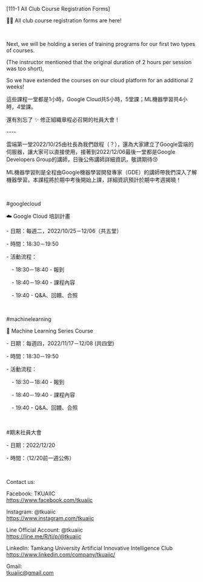 [111-1 All Club Course Registration Forms]

📣📣 All club course registration forms are here!

&nbsp;

Next, we will be holding a series of training programs for our first two types of courses.

(The instructor mentioned that the original duration of 2 hours per session was too short),

So we have extended the courses on our cloud platform for an additional 2 weeks!

這些課程一堂都是1小時，Google Cloud共5小時，5堂課；ML機器學習共4小時，4堂課。

還有別忘了 ✨ 修正組織章程必召開的社員大會！

\----

雲端第一堂2022/10/25由社長為我們啟程（？），還為大家建立了Google雲端的伺服器，讓大家可以直接使用，接著到2022/12/06最後一堂都是Google Developers Group的講師，日後公佈講師詳細資訊，敬請期待😚

ML機器學習則是全程由Google機器學習開發專家（GDE）的講師帶我們深入了解機器學習。本課程將於期中考後開始上課，詳細資訊預計於期中考週揭曉！

&nbsp;

\#googlecloud

☁️ Google Cloud 培訓計畫

\- 日期：每週二，2022/10/25－12/06（共五堂）

\- 時間：18:30－19:50

\- 活動流程：

&emsp;- 18:30－18:40 - 報到

&emsp;- 18:40－19:40 - 課程內容

&emsp;- 19:40 - Q&A、回饋、合照

&nbsp;

\#machinelearning

🤖️ Machine Learning Series Course

\- 日期：每週四，2022/11/17－12/08 (共四堂)

\- 時間：18:30－19:50

\- 活動流程：

&emsp;- 18:30－18:40 - 報到

&emsp;- 18:40－19:40 - 課程內容

&emsp;- 19:40 - Q&A、回饋、合照

&nbsp;

\#⁠期末社員大會

\- 日期：2022/12/20

\- 時間：（12/20前一週公佈）

&nbsp;

Contact us:

Facebook: TKUAIIC <br />https://www.facebook.com/tkuaiic

Instagram: @tkuaiic <br />https://www.instagram.com/tkuaiic

Line Official Account: @tkuaiic <br />https://line.me/R/ti/p/@tkuaiic

LinkedIn: Tamkang University Artificial Innovative Intelligence Club <br />https://www.linkedin.com/company/tkuaiic/

Gmail: <br />tkuaiic@gmail.com
